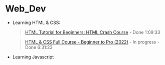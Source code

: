 # Web_Dev

- Learning HTML & CSS:

    >[HTML Tutorial for Beginners: HTML Crash Course](https://www.youtube.com/watch?v=qz0aGYrrlhU&t=1909s&ab_channel=ProgrammingwithMosh) - Done 1:09:33

    >[HTML & CSS Full Course - Beginner to Pro (2022)](https://www.youtube.com/watch?v=G3e-cpL7ofc&ab_channel=SuperSimpleDev) - In progress - Done 6:31:23

- Learning Javascript
